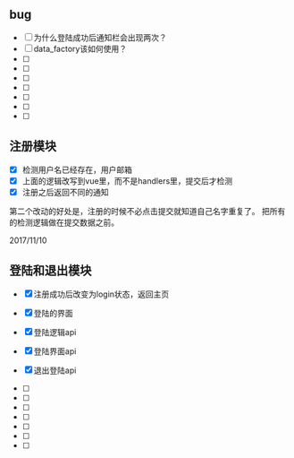 <!---Created by thejojo at 2017/11/10-->

## bug

- [ ] 为什么登陆成功后通知栏会出现两次？
- [ ] data_factory该如何使用？
- [ ] 
- [ ] 
- [ ]
- [ ] 
- [ ] 
- [ ] 
- [ ] 

## 注册模块

- [x]  检测用户名已经存在，用户邮箱
- [x]  上面的逻辑改写到vue里，而不是handlers里，提交后才检测
- [x]  注册之后返回不同的通知

第二个改动的好处是，注册的时候不必点击提交就知道自己名字重复了。
把所有的检测逻辑做在提交数据之前。

2017/11/10

## 登陆和退出模块

- [x] 注册成功后改变为login状态，返回主页
- [x] 登陆的界面
- [x] 登陆逻辑api
- [x] 登陆界面api
- [x] 退出登陆api









- [ ] 
- [ ] 
- [ ]
- [ ] 
- [ ] 
- [ ] 
- [ ] 
